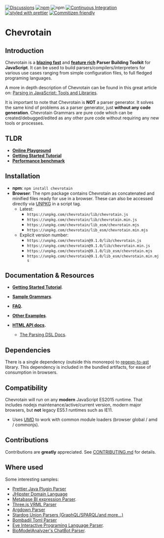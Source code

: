 [![Discussions](https://img.shields.io/github/discussions/chevrotain/chevrotain?style=flat-square)](https://github.com/Chevrotain/chevrotain/discussions)
[![npm](https://img.shields.io/npm/v/chevrotain.svg)](https://www.npmjs.com/package/chevrotain)
![npm](https://img.shields.io/npm/dm/chevrotain)
[![Continuous Integration](https://github.com/Chevrotain/chevrotain/actions/workflows/ci.yml/badge.svg)](https://github.com/Chevrotain/chevrotain/actions/workflows/ci.yml)
[![styled with prettier](https://img.shields.io/badge/styled_with-prettier-ff69b4.svg)](https://github.com/prettier/prettier)
[![Commitizen friendly](https://img.shields.io/badge/commitizen-friendly-brightgreen.svg)](http://commitizen.github.io/cz-cli/)

# Chevrotain

## Introduction

Chevrotain is a [**blazing fast**][benchmark] and [**feature rich**](http://chevrotain.io/docs/features/blazing_fast.html) **Parser Building Toolkit** for **JavaScript**.
It can be used to build parsers/compilers/interpreters for various use cases ranging from simple configuration files,
to full fledged programing languages.

A more in depth description of Chevrotain can be found in this great article on: [Parsing in JavaScript: Tools and Libraries](https://tomassetti.me/parsing-in-javascript/#chevrotain).

It is important to note that Chevrotain is **NOT** a parser generator. It solves the same kind of problems as a parser generator, just **without any code generation**. Chevrotain Grammars are pure code which can be created/debugged/edited
as any other pure code without requiring any new tools or processes.

## TLDR

- [**Online Playground**](https://chevrotain.io/playground/)
- **[Getting Started Tutorial](https://chevrotain.io/docs/tutorial/step0_introduction.html)**
- [**Performance benchmark**][benchmark]

## Installation

- **npm**: `npm install chevrotain`
- **Browser**:
  The npm package contains Chevrotain as concatenated and minified files ready for use in a browser.
  These can also be accessed directly via [UNPKG](https://unpkg.com/) in a script tag.
  - Latest:
    - `https://unpkg.com/chevrotain/lib/chevrotain.js`
    - `https://unpkg.com/chevrotain/lib/chevrotain.min.js`
    - `https://unpkg.com/chevrotain/lib_esm/chevrotain.mjs`
    - `https://unpkg.com/chevrotain/lib_esm/chevrotain.min.mjs`
  - Explicit version number:
    - `https://unpkg.com/chevrotain@9.1.0/lib/chevrotain.js`
    - `https://unpkg.com/chevrotain@9.1.0/lib/chevrotain.min.js`
    - `https://unpkg.com/chevrotain@9.1.0/lib_esm/chevrotain.mjs`
    - `https://unpkg.com/chevrotain@9.1.0/lib_esm/chevrotain.min.mjs`

## Documentation & Resources

- **[Getting Started Tutorial](https://chevrotain.io/docs/tutorial/step1_lexing.html)**.

- **[Sample Grammars](https://github.com/chevrotain/chevrotain/blob/master/examples/grammars)**.

- **[FAQ](https://chevrotain.io/docs/FAQ.html).**

- **[Other Examples](https://github.com/chevrotain/chevrotain/blob/master/examples)**.

- **[HTML API docs](https://chevrotain.io/documentation).**

  - [The Parsing DSL Docs](https://chevrotain.io/documentation/8_0_1/classes/parser.html#at_least_one).

## Dependencies

There is a single dependency (outside this monorepo) to [regexp-to-ast](https://github.com/bd82/regexp-to-ast) library.
This dependency is included in the bundled artifacts, for ease of consumption in browsers.

## Compatibility

Chevrotain will run on any **modern** JavaScript ES2015 runtime.
That includes nodejs maintenance/active/current version, modern major browsers,
but **not** legacy ES5.1 runtimes such as IE11.

- Uses [UMD](https://github.com/umdjs/umd) to work with common module loaders (browser global / amd / commonjs).

## Contributions

Contributions are **greatly** appreciated.
See [CONTRIBUTING.md](./CONTRIBUTING.md) for details.

## Where used

Some interesting samples:

- [Prettier Java Plugin Parser][sample_prettier_java]
- [JHipster Domain Language][sample_jhipster]
- [Metabase BI expression Parser][sample_metabase].
- [Three.js VRML Parser][sample_threejs]
- [Argdown Parser][sample_argdown]
- [Stardog Union Parsers (GraphQL/SPARQL/and more...)][sample_stardog]
- [Bombadil Toml Parser][sample_bombadil]
- [Eve Interactive Programing Language Parser][sample_eve].
- [BioModelAnalyzer's ChatBot Parser][sample_biomodel].

[benchmark]: https://chevrotain.io/performance/
[sample_metabase]: https://github.com/metabase/metabase/blob/136dfb17954f4e4302b3bf2fee99ff7b7b12fd7c/frontend/src/metabase/lib/expressions/parser.js
[sample_jhipster]: https://github.com/jhipster/jhipster-core/blob/master/lib/dsl/jdl_parser.js
[sample_eve]: https://github.com/witheve/Eve/blob/master/src/parser/parser.ts
[sample_biomodel]: https://github.com/Microsoft/BioModelAnalyzer/blob/master/ChatBot/src/NLParser/NLParser.ts
[sample_bombadil]: https://github.com/sgarciac/bombadil/blob/master/src/parser.ts
[sample_argdown]: https://github.com/christianvoigt/argdown/blob/master/packages/argdown-core/src/parser.ts
[sample_threejs]: https://github.com/mrdoob/three.js/blob/dev/examples/js/loaders/VRMLLoader.js
[sample_prettier_java]: https://github.com/jhipster/prettier-java/tree/master/packages/java-parser/src/productions
[sample_stardog]: https://github.com/stardog-union/millan/tree/master/src
[languages]: https://github.com/chevrotain/chevrotain/tree/master/examples/implementation_languages
[backtracking]: https://github.com/chevrotain/chevrotain/blob/master/examples/parser/backtracking/backtracking.js
[custom_apis]: https://chevrotain.io/docs/guide/custom_apis.html
